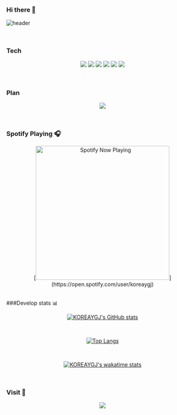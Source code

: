 ### Hi there 👋

<!--
**koreaygj/koreaygj** is a ✨ _special_ ✨ repository because its `README.md` (this file) appears on your GitHub profile.

Here are some ideas to get you started:

- 🔭 I’m currently working on ...
- 🌱 I’m currently learning ...
- 👯 I’m looking to collaborate on ...
- 🤔 I’m looking for help with ...
- 💬 Ask me about ...
- 📫 How to reach me: ...
- 😄 Pronouns: ...
- ⚡ Fun fact: ...
-->
<div alifn="center">
  
  ![header](https://capsule-render.vercel.app/api?reversal=ture&animation=fadeIn&fontColor=F5FFFA&FontAlignY=100&type=waving&color=008d62&height=300&section=header&text=KOREAYGJ%20&fontSize=90)
  
</div>
<br>

<h3 alifn="center"> Tech </h3>
  <p align="center">
  <img src="https://img.shields.io/badge/C-A8B9CC?style=flat-square&logo=C&logoColor=white" />
  <img src="https://img.shields.io/badge/C++-00599C?style=flat-square&logo=C++&logoColor=white" />
  <img src="https://img.shields.io/badge/Java-007396?style=flat-square&logo=Java&logoColor=white" />
  <img src="https://img.shields.io/badge/Kali_Linux-557C94?style=flat-square&logo=Kali Linux&logoColor=white "/>
  <img src="https://img.shields.io/badge/MySQL-4479A1?style=flat-square&logo=MySQL&logoColor=white "/>
  <img src="https://img.shields.io/badge/MariaDB-003545?style=flat-square&logo=MariaDB&logoColor=white "/>
  </p>
<br>

<h3 alifn="center"> Plan </h3>
  <p align="center">
  <img src="https://img.shields.io/badge/Amazon AWS-232F3E?style=flat-square&logo=Amazon AWS&logoColor=white"/>
  </p>
 
<br>

### Spotify Playing 🎧
<div align="center">
  [<img src="https://koreaygj.vercel.app/api/spotify-playing" alt="Spotify Now Playing" width="350"/>](https://open.spotify.com/user/koreaygj)
</div>
  
<br>

###Develop stats 📊
<div align="center">
  
  [![KOREAYGJ's GitHub stats](https://github-readme-stats.vercel.app/api?username=koreaygj&show_icons=true&theme=tokyonight)](https://github.com/anuraghazra/github-readme-stats)

</div>

<br>

<div align="center">
  
  [![Top Langs](https://github-readme-stats.vercel.app/api/top-langs/?username=koreaygj&layout=compact&theme=tokyonight)](https://github.com/anuraghazra/github-readme-stats)

</div>

<br>

<div align="center">

  [![KOREAYGJ's wakatime stats](https://github-readme-stats.vercel.app/api/wakatime?username=koreaygj)](https://github.com/anuraghazra/github-readme-stats)
  
</div>

<br>

### Visit 🚪
<div align="center">
  
  ![](https://komarev.com/ghpvc/?username=koreaygj&color=blueviolet&style=flat-square)
  
</div>
